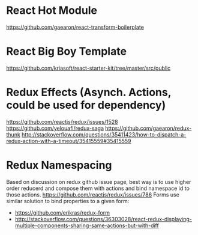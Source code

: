 # React Hot Module
https://github.com/gaearon/react-transform-boilerplate

# React Big Boy Template
https://github.com/kriasoft/react-starter-kit/tree/master/src/public

# Redux Effects (Asynch. Actions, could be used for dependency)
https://github.com/reactjs/redux/issues/1528
https://github.com/yelouafi/redux-saga
https://github.com/gaearon/redux-thunk
http://stackoverflow.com/questions/35411423/how-to-dispatch-a-redux-action-with-a-timeout/35415559#35415559

# Redux Namespacing
Based on discussion on redux github issue page, best way is to use higher order reducerd and compose them with actions and bind
namespace id to those actions.
https://github.com/reactjs/redux/issues/786
Forms use similar solution to bind properties to a given form:
* https://github.com/erikras/redux-form
* http://stackoverflow.com/questions/36303028/react-redux-displaying-multiple-components-sharing-same-actions-but-with-diff
